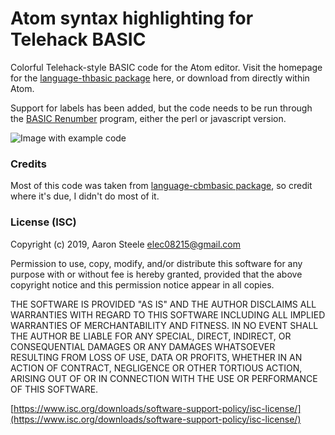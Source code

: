 # Atom syntax highlighting for Telehack BASIC

Colorful Telehack-style BASIC code for the Atom editor. Visit the homepage for the [language-thbasic package](https://atom.io/packages/language-thbasic) here, or download from directly within Atom.

Support for labels has been added, but the code needs to be run through the [BASIC Renumber](https://p85.github.io/renumber/renumber.html) program, either the perl or javascript version.

![Image with example code](https://i.imgur.com/Mw8Gsxz.png)

### Credits
Most of this code was taken from [language-cbmbasic package](https://atom.io/packages/language-cbmbasic), so credit where it's due, I didn't do most of it.

### License (ISC)

Copyright (c) 2019, Aaron Steele <elec08215@gmail.com>

Permission to use, copy, modify, and/or distribute this software for any purpose
with or without fee is hereby granted, provided that the above copyright notice
and this permission notice appear in all copies.

THE SOFTWARE IS PROVIDED "AS IS" AND THE AUTHOR DISCLAIMS ALL WARRANTIES WITH
REGARD TO THIS SOFTWARE INCLUDING ALL IMPLIED WARRANTIES OF MERCHANTABILITY AND
FITNESS. IN NO EVENT SHALL THE AUTHOR BE LIABLE FOR ANY SPECIAL, DIRECT,
INDIRECT, OR CONSEQUENTIAL DAMAGES OR ANY DAMAGES WHATSOEVER RESULTING FROM LOSS
OF USE, DATA OR PROFITS, WHETHER IN AN ACTION OF CONTRACT, NEGLIGENCE OR OTHER
TORTIOUS ACTION, ARISING OUT OF OR IN CONNECTION WITH THE USE OR PERFORMANCE OF
THIS SOFTWARE.

[https://www.isc.org/downloads/software-support-policy/isc-license/](https://www.isc.org/downloads/software-support-policy/isc-license/)
